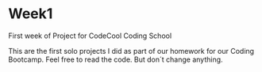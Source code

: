 # Week1
First week of Project for CodeCool Coding School

This are the first solo projects I did as part of our homework for our Coding Bootcamp.
Feel free to read the code.
But don´t change anything.
